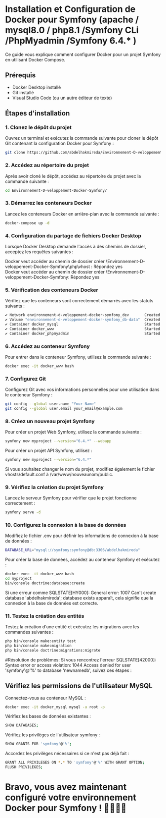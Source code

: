 # Installation et Configuration de Docker pour Symfony (apache / mysql8.0 / php8.1 /Symfony CLi /PhpMyadmin /Symfony 6.4.* )

Ce guide vous explique comment configurer Docker pour un projet Symfony en utilisant Docker Compose.

## Prérequis

- Docker Desktop installé
- Git installé
- Visual Studio Code (ou un autre éditeur de texte)

## Étapes d'installation

### 1. Clonez le dépôt du projet

Ouvrez un terminal et exécutez la commande suivante pour cloner le dépôt Git contenant la configuration Docker pour Symfony :

```bash
git clone https://github.com/abdelhakmireda/Environnement-D-veloppement-Docker-Symfony.git
```
### 2. Accédez au répertoire du projet

Après avoir cloné le dépôt, accédez au répertoire du projet avec la commande suivante :
```bash
cd Environnement-D-veloppement-Docker-Symfony/
```
### 3. Démarrez les conteneurs Docker
Lancez les conteneurs Docker en arrière-plan avec la commande suivante :
```bash
docker-compose up -d
```
### 4. Configuration du partage de fichiers Docker Desktop
Lorsque Docker Desktop demande l'accès à des chemins de dossier, acceptez les requêtes suivantes :

 Docker veut accéder au chemin de dossier créer \Environnement-D-veloppement-Docker-Symfony\php\vhost : Répondez yes <br>
 Docker veut accéder au chemin de dossier créer \Environnement-D-veloppement-Docker-Symfony: Répondez yes
 
 ### 5. Vérification des conteneurs Docker
 Vérifiez que les conteneurs sont correctement démarrés avec les statuts suivants :
 ```bash
✔ Network environnement-d-veloppement-docker-symfony_dev       Created
✔ Volume "environnement-d-veloppement-docker-symfony_db-data"  Created
✔ Container docker_mysql                                       Started
✔ Container docker_www                                         Started
✔ Container docker_phpmyadmin                                  Started
```

 ### 6. Accédez au conteneur Symfony
Pour entrer dans le conteneur Symfony, utilisez la commande suivante :
 ```bash
docker exec -it docker_www bash
```
### 7. Configurez Git
Configurez Git avec vos informations personnelles pour une utilisation dans le conteneur Symfony :
 ```bash
git config --global user.name "Your Name"
git config --global user.email your_email@example.com
```
### 8. Créez un nouveau projet Symfony
Pour créer un projet Web Symfony, utilisez la commande suivante :
 ```bash
symfony new myproject --version="6.4.*" --webapp
```
Pour créer un projet API Symfony, utilisez :
 ```bash
symfony new myproject --version="6.4.*"
 ```
Si vous souhaitez changer le nom du projet, modifiez également le fichier vhosts/default.conf à /var/www/nouveaunom/public.
### 9. Vérifiez la création du projet Symfony
Lancez le serveur Symfony pour vérifier que le projet fonctionne correctement :
 ```bash
symfony serve -d
 ```
### 10. Configurez la connexion à la base de données
Modifiez le fichier .env pour définir les informations de connexion à la base de données :
 ```bash
DATABASE_URL="mysql://symfony:symfony@db:3306/abdelhakmireda"
 ```
Pour créer la base de données, accédez au conteneur Symfony et exécutez :
 ```bash
docker exec -it docker_www bash
cd myproject
bin/console doctrine:database:create
 ```
Si une erreur comme SQLSTATE[HY000]: General error: 1007 Can't create database 'abdelhakmireda'; database exists apparaît, cela signifie que la connexion à la base de données est correcte.
### 11. Testez la création des entités
Testez la création d'une entité et exécutez les migrations avec les commandes suivantes :
 ```bash
php bin/console make:entity test
php bin/console make:migration
php bin/console doctrine:migrations:migrate
 ```
#Résolution de problèmes:
Si vous rencontrez l'erreur SQLSTATE[42000]: Syntax error or access violation: 1044 Access denied for user 'symfony'@'%' to database 'newnamedb', suivez ces étapes :
## Vérifiez les permissions de l'utilisateur MySQL
Connectez-vous au conteneur MySQL :
```bash
docker exec -it docker_mysql mysql -u root -p
```
Vérifiez les bases de données existantes :
```bash
SHOW DATABASES;
```
Vérifiez les privilèges de l'utilisateur symfony :
```bash
SHOW GRANTS FOR 'symfony'@'%';
```
Accordez les privilèges nécessaires si ce n'est pas déjà fait :
```bash
GRANT ALL PRIVILEGES ON *.* TO 'symfony'@'%' WITH GRANT OPTION;
FLUSH PRIVILEGES;
```
# Bravo, vous avez maintenant configuré votre environnement Docker pour Symfony ! 🥳🫡​🥳​🫡​
